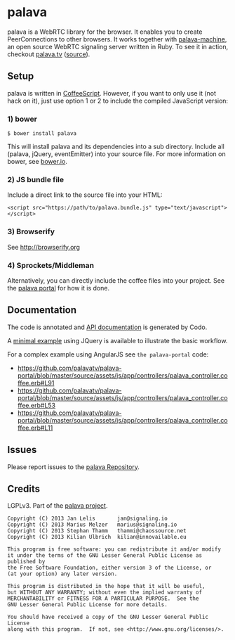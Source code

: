 # palava

palava is a WebRTC library for the browser. It enables you to create PeerConnections to other browsers. It works together with [palava-machine](https://github.com/palavatv/palava-machine), an open source WebRTC signaling server written in Ruby. To see it in action, checkout [palava.tv](https://palava.tv) ([source](https://github.com/palavatv/palava-portal)).

## Setup

palava is written in [CoffeeScript](http://coffeescript.org/). However, if you want to only use it (not hack on it), just use option 1 or 2 to include the compiled JavaScript version:

### 1) bower

    $ bower install palava

This will install palava and its dependencies into a sub directory. Include all (palava, jQuery, eventEmitter) into your source file. For more information on bower, see [bower.io](http://bower.io/).

### 2) JS bundle file

Include a direct link to the source file into your HTML:

    <script src="https://path/to/palava.bundle.js" type="text/javascript"></script>

### 3) Browserify

See http://browserify.org

### 4) Sprockets/Middleman

Alternatively, you can directly include the coffee files into your project. See the [palava portal](https://github.com/palavatv/palava-portal) for how it is done.


## Documentation

The code is annotated and [API documentation](http://palavatv.github.io/) is
generated by Codo.

A [minimal example](https://gist.github.com/thammi/9005857) using JQuery is
available to illustrate the basic workflow.

For a complex example using AngularJS see `the palava-portal` code:

- https://github.com/palavatv/palava-portal/blob/master/source/assets/js/app/controllers/palava_controller.coffee.erb#L91
- https://github.com/palavatv/palava-portal/blob/master/source/assets/js/app/controllers/palava_controller.coffee.erb#L53
- https://github.com/palavatv/palava-portal/blob/master/source/assets/js/app/controllers/palava_controller.coffee.erb#L11


## Issues

Please report issues to the [palava Repository](https://github.com/palavatv/palava/issues).


## Credits

LGPLv3. Part of the [palava project](https://palava.tv).

    Copyright (C) 2013 Jan Lelis       jan@signaling.io
    Copyright (C) 2013 Marius Melzer   marius@signaling.io
    Copyright (C) 2013 Stephan Thamm   thammi@chaossource.net
    Copyright (C) 2013 Kilian Ulbrich  kilian@innovailable.eu

    This program is free software: you can redistribute it and/or modify
    it under the terms of the GNU Lesser General Public License as published by
    the Free Software Foundation, either version 3 of the License, or
    (at your option) any later version.

    This program is distributed in the hope that it will be useful,
    but WITHOUT ANY WARRANTY; without even the implied warranty of
    MERCHANTABILITY or FITNESS FOR A PARTICULAR PURPOSE.  See the
    GNU Lesser General Public License for more details.

    You should have received a copy of the GNU Lesser General Public License
    along with this program.  If not, see <http://www.gnu.org/licenses/>.
